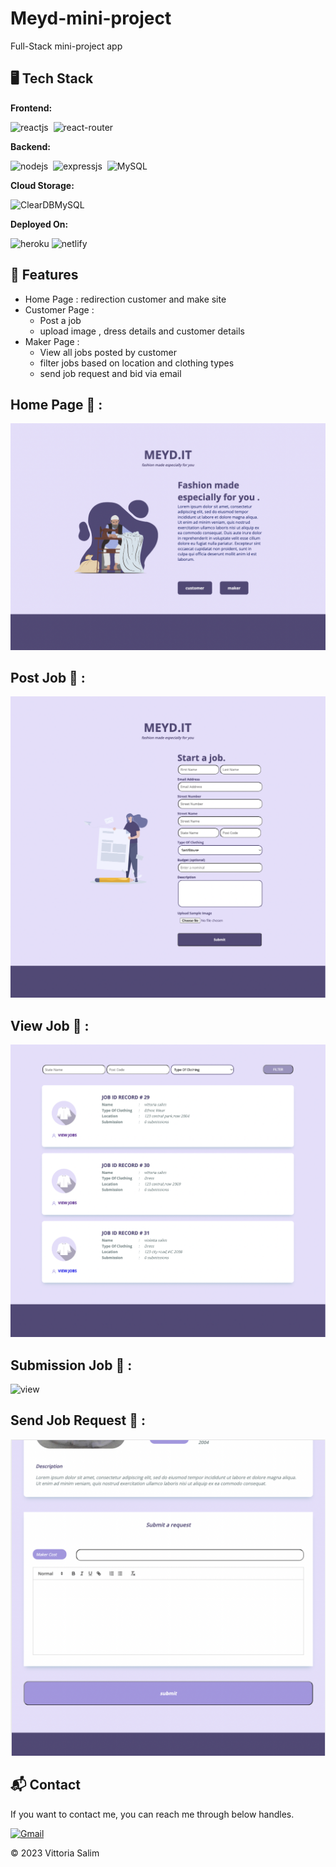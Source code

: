 # Meyd-mini-project

Full-Stack mini-project app

## 🖥️ Tech Stack

**Frontend:**

![reactjs](https://img.shields.io/badge/React-20232A?style=for-the-badge&logo=react&logoColor=61DAFB)&nbsp;
![react-router](https://img.shields.io/badge/React_Router-CA4245?style=for-the-badge&logo=react-router&logoColor=white)&nbsp;

**Backend:**

![nodejs](https://img.shields.io/badge/Node.js-43853D?style=for-the-badge&logo=node.js&logoColor=white)&nbsp;
![expressjs](https://img.shields.io/badge/Express.js-000000?style=for-the-badge&logo=express&logoColor=white)&nbsp;
![MySQL](https://img.shields.io/badge/MySQL-0077B5?style=for-the-badge&logo=mysql&logoColor=white)&nbsp;

**Cloud Storage:**

![ClearDBMySQL](https://img.shields.io/badge/ClearDB-0078D4?style=for-the-badge&logo=clearDB&logoColor=white)

**Deployed On:**

![heroku](https://img.shields.io/badge/Heroku-430098?style=for-the-badge&logo=heroku&logoColor=white)
![netlify](https://img.shields.io/badge/Netlify-blue?style=for-the-badge&logo=netlify&logoColor=white)

## 🚀 Features

- Home Page : redirection customer and make site
- Customer Page : 
    - Post a job 
    - upload image , dress details and customer details
- Maker Page :
    - View all jobs posted by customer
    - filter jobs based on location and clothing types
    - send job request and bid via email

## Home Page 🙈 :
![home](./image_page/home.png)

## Post Job 🙈 :
![post](./image_page/post_job.png)

## View Job 🙈 :
![view](./image_page/view_jobs.png)

## Submission Job 🙈 :
![view](./image_page/ubmission.png)

## Send Job Request 🙈 :
![view](./image_page/send_email.png)

<h2>📬 Contact</h2>

If you want to contact me, you can reach me through below handles.

[![Gmail](https://img.shields.io/badge/Gmail-0077B5?style=for-the-badge&logo=gmail&logoColor=white)]([https://mail.google.com/mail/u/0/#inbox?compose=new](https://mail.google.com/mail/u/0/#inbox?compose=CllgCJfqbkZdLrVlKDlcNDJPXgwsxNdVMbwFTdKNqLNwBGXwPlLDTgBKhwcWdchGQNBDcjVnFmg))

© 2023 Vittoria Salim

